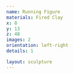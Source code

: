 ```yaml
---
name: Running Figure
materials: Fired Clay
x: 8
y: 13
z: 48
images: 2
orientation: left-right
details: 1

layout: sculpture
---
```

